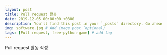 ```yaml
---
layout: post
title: Pull request 활동
date: 2019-12-05 00:00:00 +0300
description: You’ll find this post in your `_posts` directory. Go ahead and edit it and re-build the site to see your changes. # Add post description (optional)
img: software.jpg # Add image post (optional)
tags: [Pull request, free-python-game] # add tag
---
```


Pull request 활동 작성
